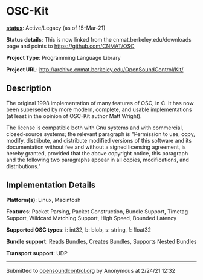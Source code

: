 # OSC-Kit

**[status](../implementation-status.html)**: Active/Legacy (as of 15-Mar-21)

**Status details**: 
This is now linked from the cnmat.berkeley.edu/downloads page and points to https://github.com/CNMAT/OSC

**Project Type**: Programming Language Library

**Project URL**: <http://archive.cnmat.berkeley.edu/OpenSoundControl/Kit/>

## Description

The original 1998 implementation of many features of OSC, in C. It has now been superseded by more modern, complete, and usable implementations (at least in the opinion of OSC-Kit author Matt Wright). <p> The license is compatible both with Gnu systems and with commercial, closed-source systems; the relevant paragraph is "Permission to use, copy, modify, distribute, and distribute modified versions of this software and its documentation without fee and without a signed licensing agreement, is hereby granted, provided that the above copyright notice, this paragraph and the following two paragraphs appear in all copies, modifications, and distributions."

## Implementation Details

**Platform(s)**: Linux, Macintosh

**Features**: Packet Parsing, Packet Construction, Bundle Support, Timetag Support, Wildcard Matching Support, High Speed, Bounded Latency

**Supported OSC types**: i: int32, b: blob, s: string, f: float32

**Bundle support**: Reads Bundles, Creates Bundles, Supports Nested Bundles

**Transport support**: UDP

---
Submitted to [opensoundcontrol.org](https://opensoundcontrol.org) by Anonymous at 2/24/21 12:32
